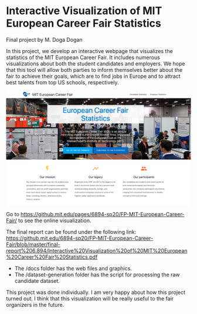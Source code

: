 # Interactive Visualization of MIT European Career Fair Statistics

Final project by M. Doga Dogan

In this project, we develop an interactive webpage that visualizes the statistics of the MIT European Career Fair. It includes numerous visualizations about both the student candidates and employers. We hope that this tool will allow both parties to inform themselves better about the fair to achieve their goals, which are to find jobs in Europe and to attract best talents from top US schools, respectively.

![ECF visualization](ECF-visualization.png?raw=true "ECF visualization")

Go to https://github.mit.edu/pages/6894-sp20/FP-MIT-European-Career-Fair/ to see the online visualization.

The final report can be found under the following link:
https://github.mit.edu/6894-sp20/FP-MIT-European-Career-Fair/blob/master/final-report%206.894/Interactive%20Visualization%20of%20MIT%20European%20Career%20Fair%20Statistics.pdf

- The /docs folder has the web files and graphics.
- The /dataset-generation folder has the script for processing the raw candidate dataset.

This project was done individually. I am very happy about how this project turned out. I think that this visualization will be really useful to the fair organizers in the future.